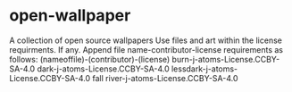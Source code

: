 # open-wallpaper
A collection of open source wallpapers
Use files and art within the license requirments. If any.
Append file name-contributor-license requirements as follows:
(nameoffile)-(contributor)-(license)
burn-j-atoms-License.CCBY-SA-4.0
dark-j-atoms-License.CCBY-SA-4.0
lessdark-j-atoms-License.CCBY-SA-4.0
fall river-j-atoms-License.CCBY-SA-4.0
